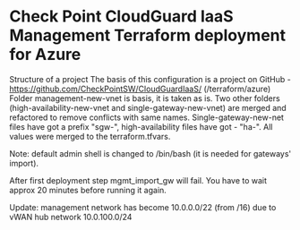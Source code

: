 # Check Point CloudGuard IaaS Management Terraform deployment for Azure
Structure of a project
The basis of this configuration is a project on GitHub - https://github.com/CheckPointSW/CloudGuardIaaS/ (/terraform/azure)
Folder management-new-vnet is basis, it is taken as is.
Two other folders (high-availability-new-vnet and single-gateway-new-vnet) are merged and refactored to remove conflicts with same names. Single-gateway-new-net files have got a prefix "sgw-", high-availability files have got - "ha-".
All values were merged to the terraform.tfvars.

Note: default admin shell is changed to /bin/bash (it is needed for gateways' import).

After first deployment step mgmt_import_gw will fail.
You have to wait approx 20 minutes before running it again.

Update:
management network has become 10.0.0.0/22 (from /16) due to vWAN hub network 10.0.100.0/24